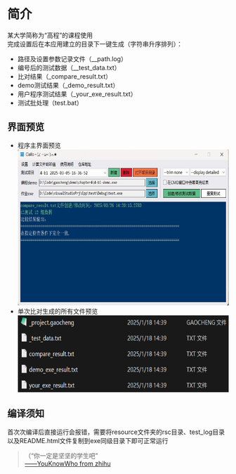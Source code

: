 # 简介  
某大学简称为“高程”的课程使用  
完成设置后在本应用建立的目录下一键生成（字符串升序排列）：  
* 路径及设置参数记录文件（__path.log）  
* 编号后的测试数据（__test_data.txt）  
* 比对结果（_compare_result.txt）  
* demo测试结果（_demo_result.txt）  
* 用户程序测试结果（_your_exe_result.txt）  
* 测试批处理（test.bat）  

## 界面预览  
<ul>
  <li>程序主界面预览<br>
    <img alt="预览图片" src="./img/main.jpg" width="640px" height="355px"></li>
  <li>单次比对生成的所有文件预览<br>
    <img alt="生成文件预览" src="./img/files.jpg" width="480px" height="175px"></li>
</ul>

## 编译须知  
首次次编译后直接运行会报错，需要将resource文件夹的rsc目录、test_log目录以及README.html文件复制到exe同级目录下即可正常运行

<blockquote>（“你一定是坚坚的学生吧”<br>
<a href="https://www.zhihu.com/question/554569818/answer/2683685957" target="_blank">——YouKnowWho from zhihu</a>
</blockquote>